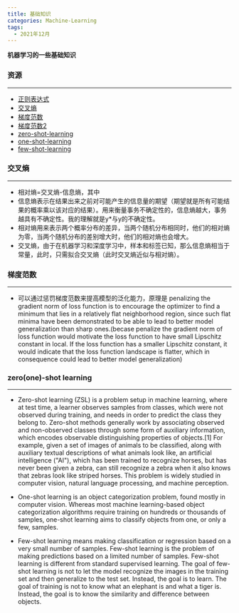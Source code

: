 ```yaml
---
title: 基础知识
categories: Machine-Learning
tags:
  - 2021年12月
---
```


**机器学习的一些基础知识**

### **资源**

___

* [正则表达式](https://www.cnblogs.com/huxi/archive/2010/07/04/1771073.html)
* [交叉熵](https://blog.csdn.net/weixin_43786241/article/details/109154274)
* [梯度范数](file:///D:/Paper/OneDrive/Paper/Gradient%20norm%20for%20model%20generalization/Penalizing%20Gradient%20Norm%20for%20Efficiently%20Improving%20Generalization%20in%20Deep%20Learning.pdf)
* [梯度范数2](https://arxiv.org/abs/2202.03599)
* [zero-shot-learning](https://en.wikipedia.org/wiki/Zero-shot_learning)
* [one-shot-learning](https://en.wikipedia.org/wiki/One-shot_learning)
* [few-shot-learning](https://www.analyticsvidhya.com/blog/2021/05/an-introduction-to-few-shot-learning/)

### **交叉熵**

____

* 相对熵=交叉熵-信息熵，其中
* 信息熵表示在结果出来之前对可能产生的信息量的期望（期望就是所有可能结果的概率乘以该对应的结果）。用来衡量事务不确定性的，信息熵越大，事务越具有不确定性。我的理解就是y*与y的不确定性。
* 相对熵用来表示两个概率分布的差异，当两个随机分布相同时，他们的相对熵为零，当两个随机分布的差别增大时，他们的相对熵也会增大。
* 交叉熵，由于在机器学习和深度学习中，样本和标签已知，那么信息熵相当于常量，此时，只需拟合交叉熵（此时交叉熵近似与相对熵）。

### **梯度范数**

___

* 可以通过惩罚梯度范数来提高模型的泛化能力，原理是 penalizing the gradient norm of loss function is to encourage the optimizer to find a minimum that lies in a relatively flat neighborhood region, since such flat minima have been demonstrated to be able to lead to better model generalization than sharp ones.(becase penalize the gradient norm of loss function would motivate the loss function to have small Lipschitz constant in local. If the loss function has a smaller Lipschitz constant, it would indicate that the loss function landscape is flatter, which in consequence could lead to better model generalization)

### **zero(one)-shot learning**

___

* Zero-shot learning (ZSL) is a problem setup in machine learning, where at test time, a learner observes samples from classes, which were not observed during training, and needs in order to predict the class they belong to. Zero-shot methods generally work by associating observed and non-observed classes through some form of auxiliary information, which encodes observable distinguishing properties of objects.[1] For example, given a set of images of animals to be classified, along with auxiliary textual descriptions of what animals look like, an artificial intelligence ("AI"), which has been trained to recognize horses, but has never been given a zebra, can still recognize a zebra when it also knows that zebras look like striped horses. This problem is widely studied in computer vision, natural language processing, and machine perception.

* One-shot learning is an object categorization problem, found mostly in computer vision. Whereas most machine learning-based object categorization algorithms require training on hundreds or thousands of samples, one-shot learning aims to classify objects from one, or only a few, samples.

* Few-shot learning  means making classification or regression based on a very
small number of samples.   Few-shot learning is the problem of making predictions based on a limited number of samples. Few-shot learning is different from standard supervised learning. The goal of few-shot learning is not to let the model recognize the images in the training set and then generalize to the test set. Instead, the goal is to learn.   The goal of training is not to know what an elephant is and what a tiger is. Instead, the goal is to know the
similarity and difference between objects.
